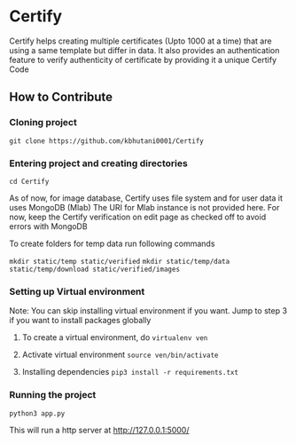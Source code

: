 # Certify 
Certify helps creating multiple certificates (Upto 1000 at a time) that are using a same template but differ in data. It also provides an authentication feature to verify authenticity of certificate by providing it a unique Certify Code

## How to Contribute


### Cloning project
`git clone https://github.com/kbhutani0001/Certify`

### Entering project and creating directories

`cd Certify`

As of now, for image database, Certify uses file system and for user data it uses MongoDB (Mlab)
The URI for Mlab instance is not provided here. For now, keep the Certify verification on edit page as checked off to avoid errors with MongoDB

To create folders for temp data run following commands

`mkdir static/temp static/verified`
`mkdir static/temp/data static/temp/download static/verified/images`


### Setting up Virtual environment

Note: You can skip installing virtual environment if you want. Jump to step 3 if you want to install packages globally

1. To create a virtual environment, do
`virtualenv ven`

2. Activate virtual environment
`source ven/bin/activate`

3. Installing dependencies 
`pip3 install -r requirements.txt`

### Running the project

`python3 app.py`

This will run a http server at http://127.0.0.1:5000/